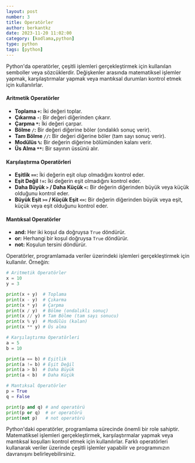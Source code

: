 ```yaml
---
layout: post
number: 3
title: Operatörler
author: berkantkz
date: 2023-11-20 11:02:00
category: [kodlama,python]
type: python
tags: [python]
---
```


Python'da operatörler, çeşitli işlemleri gerçekleştirmek için kullanılan semboller veya sözcüklerdir. Değişkenler arasında matematiksel işlemler yapmak, karşılaştırmalar yapmak veya mantıksal durumları kontrol etmek için kullanılırlar.

#### Aritmetik Operatörler

- **Toplama `+`:** İki değeri toplar.
- **Çıkarma `-`:** Bir değeri diğerinden çıkarır.
- **Çarpma `*`:** İki değeri çarpar.
- **Bölme `/`:** Bir değeri diğerine böler (ondalıklı sonuç verir).
- **Tam Bölme `//`:** Bir değeri diğerine böler (tam sayı sonuç verir).
- **Modülüs `%`:** Bir değerin diğerine bölümünden kalanı verir.
- **Üs Alma `**`:** Bir sayının üssünü alır.

#### Karşılaştırma Operatörleri

- **Eşitlik `==`:** İki değerin eşit olup olmadığını kontrol eder.
- **Eşit Değil `!=`:** İki değerin eşit olmadığını kontrol eder.
- **Daha Büyük `>` / Daha Küçük `<`:** Bir değerin diğerinden büyük veya küçük olduğunu kontrol eder.
- **Büyük Eşit `>=` / Küçük Eşit `<=`:** Bir değerin diğerinden büyük veya eşit, küçük veya eşit olduğunu kontrol eder.

#### Mantıksal Operatörler

- **and:** Her iki koşul da doğruysa `True` döndürür.
- **or:** Herhangi bir koşul doğruysa `True` döndürür.
- **not:** Koşulun tersini döndürür.

Operatörler, programlamada veriler üzerindeki işlemleri gerçekleştirmek için kullanılır. Örneğin:

```python
# Aritmetik Operatörler
x = 10
y = 3

print(x + y)  # Toplama
print(x - y)  # Çıkarma
print(x * y)  # Çarpma
print(x / y)  # Bölme (ondalıklı sonuç)
print(x // y) # Tam Bölme (tam sayı sonucu)
print(x % y)  # Modülüs (kalan)
print(x ** y) # Üs alma

# Karşılaştırma Operatörleri
a = 5
b = 10

print(a == b) # Eşitlik
print(a != b) # Eşit Değil
print(a > b)  # Daha Büyük
print(a < b)  # Daha Küçük

# Mantıksal Operatörler
p = True
q = False

print(p and q) # and operatörü
print(p or q)  # or operatörü
print(not p)   # not operatörü
```

Python'daki operatörler, programlama sürecinde önemli bir role sahiptir. Matematiksel işlemleri gerçekleştirmek, karşılaştırmalar yapmak veya mantıksal koşulları kontrol etmek için kullanılırlar. Farklı operatörleri kullanarak veriler üzerinde çeşitli işlemler yapabilir ve programınızın davranışını belirleyebilirsiniz.